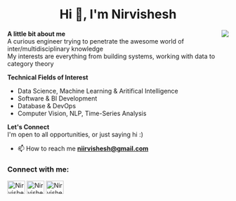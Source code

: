 <h1 align="center">Hi 👋, I'm Nirvishesh</h1>
<!--GIF: Tenor--><img align="right" src="https://c.tenor.com/4uu_Eb0vj40AAAAM/machine-learning-baby-crying.gif" />

**A little bit about me** <br/>
A curious engineer trying to penetrate the awesome world of inter/multidisciplinary knowledge <br/>
My interests are everything from building systems, working with data to category theory 


**Technical Fields of Interest** <br/>
- Data Science, Machine Learning & Aritifical Intelligence
- Software & BI Development
- Database & DevOps
- Computer Vision, NLP, Time-Series Analysis
 
**Let's Connect** <br/>
I'm open to all opportunities, or just saying hi :)

- 📫 How to reach me **niirvishesh@gmail.com**

<h3 align="left">Connect with me:</h3>
<p align="left">
<a href="https://twitter.com/niirvishesh" target="blank"><img align="center" src="https://cdn.jsdelivr.net/npm/simple-icons@3.0.1/icons/twitter.svg" alt="Nirvishesh" height="30" width="40" /></a>
<a href="https://linkedin.com/in/nirvishesh" target="blank"><img align="center" src="https://cdn.jsdelivr.net/npm/simple-icons@3.0.1/icons/linkedin.svg" alt="Nirvishesh" height="30" width="40" /></a>
<a href="https://fb.com/niirvishesh" target="blank"><img align="center" src="https://cdn.jsdelivr.net/npm/simple-icons@3.0.1/icons/facebook.svg" alt="Nirvishesh" height="30" width="40" /></a>
</p>

